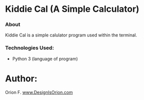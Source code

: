 # Kiddie Cal (A Simple Calculator)

### About 
Kiddie Cal is a simple calulator program used within the terminal. 

### Technologies Used:
- Python 3 (language of program)

# Author: 
Orion F.
www.DesignIsOrion.com